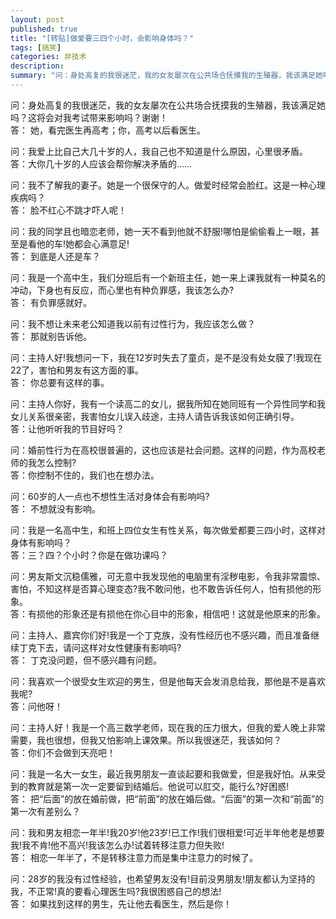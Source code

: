 ```yaml
---
layout: post
published: true
title: "[转贴]做爱要三四个小时，会影响身体吗？"
tags: [搞笑]
categories: 非技术    
description: 
summary: "问：身处高复的我很迷茫，我的女友屡次在公共场合抚摸我的生殖器，我该满足她吗？这将会对我考试带来影响吗？谢谢！ 答： 她，看完医生再高考；你，高考以后看医生。 问：我爱上比自己大几十岁的人，我自己也不知道是什么原因，心里很矛盾。 答：大你几十"
---
```

问：身处高复的我很迷茫，我的女友屡次在公共场合抚摸我的生殖器，我该满足她吗？这将会对我考试带来影响吗？谢谢！  
答： 她，看完医生再高考；你，高考以后看医生。  
  
问：我爱上比自己大几十岁的人，我自己也不知道是什么原因，心里很矛盾。  
答：大你几十岁的人应该会帮你解决矛盾的……  
  
问：我不了解我的妻子。她是一个很保守的人。做爱时经常会脸红。这是一种心理疾病吗？  
答： 脸不红心不跳才吓人呢！  
  
问：我的同学且也暗恋老师，她一天不看到他就不舒服!哪怕是偷偷看上一眼，甚至是看他的车!她都会心满意足!  
答： 到底是人还是车？  
  
问：我是一个高中生，我们分班后有一个新班主任，她一来上课我就有一种莫名的冲动，下身也有反应，而心里也有种负罪感，我该怎么办?  
答： 有负罪感就好。  
  
问：我不想让未来老公知道我以前有过性行为，我应该怎么做？  
答： 那就别告诉他。  
  
问：主持人好!我想问一下，我在12岁时失去了童贞，是不是没有处女膜了!我现在22了，害怕和男友有这方面的事。  
答： 你总要有这样的事。  
  
问：主持人你好，我有一个读高二的女儿，据我所知在她同班有一个异性同学和我女儿关系很亲密，我害怕女儿误入歧途，主持人请告诉我该如何正确引导。  
答：让他听听我的节目好吗？  
  
问：婚前性行为在高校很普遍的，这也应该是社会问题。这样的问题，作为高校老师的我怎么控制?  
答：你控制不住的，我们也在想办法。  
  
问：60岁的人一点也不想性生活对身体会有影响吗?  
答： 不想就没有影响。  
  
问：我是一名高中生，和班上四位女生有性关系，每次做爱都要三四小时，这样对身体有影响吗？  
答：三？四？个小时？你是在做功课吗？  
  
问：男友斯文沉稳儒雅，可无意中我发现他的电脑里有淫秽电影，令我非常震惊、害怕，不知这样是否算心理变态?我不敢问他，也不敢告诉任何人，怕有损他的形象。  
答：有损他的形象还是有损他在你心目中的形象，相信吧！这就是他原来的形象。  
  
问：主持人、嘉宾你们好!我是一个丁克族，没有性经历也不感兴趣，而且准备继续丁克下去，请问这样对女性健康有影响吗?  
答： 丁克没问题，但不感兴趣有问题。  
  
问：我喜欢一个很受女生欢迎的男生，但是他每天会发消息给我，那他是不是喜欢我呢?  
答：问他呀！  
  
问：主持人好！我是一个高三数学老师，现在我的压力很大，但我的爱人晚上非常需要，我也很想，但我又怕影响上课效果。所以我很迷茫，我该如何？  
答：你们不会做到天亮吧！  
  
问：我是一名大一女生，最近我男朋友一直谈起要和我做爱，但是我好怕。从来受到的教育就是第一次一定要留到结婚后。他说可以肛交，能行么?好困惑!  
答： 把“后面”的放在婚前做，把“前面”的放在婚后做。“后面”的第一次和“前面”的第一次有差别么？  
  
问：我和男友相恋一年半!我20岁!他23岁!已工作!我们很相爱!可近半年他老是想要我!我不肯!他不高兴!我该怎么办!试着转移注意力但失败!  
答： 相恋一年半了，不是转移注意力而是集中注意力的时候了。  
  
问：28岁的我没有过性经验，也希望男友没有!目前没男朋友!朋友都认为坚持的我，不正常!真的要看心理医生吗?我很困惑自己的想法!  
答： 如果找到这样的男生，先让他去看医生，然后是你！
